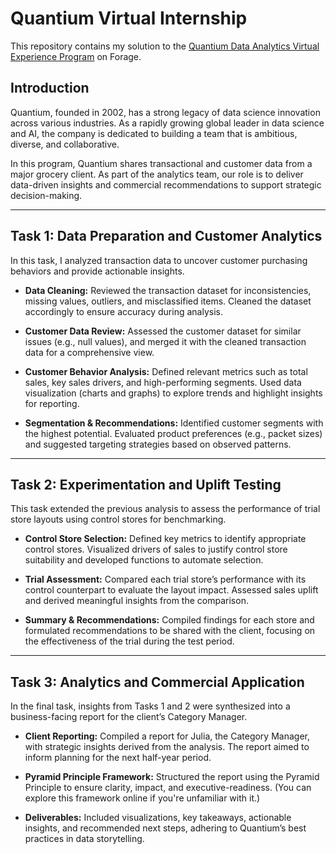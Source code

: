
# Quantium Virtual Internship

This repository contains my solution to the [Quantium Data Analytics Virtual Experience Program](https://www.theforage.com/virtual-internships/prototype/NkaC7knWtjSbi6aYv/Data-Analytics?ref=DsEXFixxovqkRxR2u) on Forage.

## Introduction

Quantium, founded in 2002, has a strong legacy of data science innovation across various industries. As a rapidly growing global leader in data science and AI, the company is dedicated to building a team that is ambitious, diverse, and collaborative.

In this program, Quantium shares transactional and customer data from a major grocery client. As part of the analytics team, our role is to deliver data-driven insights and commercial recommendations to support strategic decision-making.

---

## Task 1: Data Preparation and Customer Analytics

In this task, I analyzed transaction data to uncover customer purchasing behaviors and provide actionable insights.

- **Data Cleaning:** Reviewed the transaction dataset for inconsistencies, missing values, outliers, and misclassified items. Cleaned the dataset accordingly to ensure accuracy during analysis.

- **Customer Data Review:** Assessed the customer dataset for similar issues (e.g., null values), and merged it with the cleaned transaction data for a comprehensive view.

- **Customer Behavior Analysis:** Defined relevant metrics such as total sales, key sales drivers, and high-performing segments. Used data visualization (charts and graphs) to explore trends and highlight insights for reporting.

- **Segmentation & Recommendations:** Identified customer segments with the highest potential. Evaluated product preferences (e.g., packet sizes) and suggested targeting strategies based on observed patterns.

---

## Task 2: Experimentation and Uplift Testing

This task extended the previous analysis to assess the performance of trial store layouts using control stores for benchmarking.

- **Control Store Selection:** Defined key metrics to identify appropriate control stores. Visualized drivers of sales to justify control store suitability and developed functions to automate selection.

- **Trial Assessment:** Compared each trial store’s performance with its control counterpart to evaluate the layout impact. Assessed sales uplift and derived meaningful insights from the comparison.

- **Summary & Recommendations:** Compiled findings for each store and formulated recommendations to be shared with the client, focusing on the effectiveness of the trial during the test period.

---

## Task 3: Analytics and Commercial Application

In the final task, insights from Tasks 1 and 2 were synthesized into a business-facing report for the client’s Category Manager.

- **Client Reporting:** Compiled a report for Julia, the Category Manager, with strategic insights derived from the analysis. The report aimed to inform planning for the next half-year period.

- **Pyramid Principle Framework:** Structured the report using the Pyramid Principle to ensure clarity, impact, and executive-readiness. (You can explore this framework online if you're unfamiliar with it.)

- **Deliverables:** Included visualizations, key takeaways, actionable insights, and recommended next steps, adhering to Quantium’s best practices in data storytelling.

